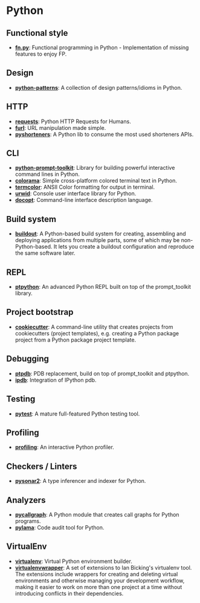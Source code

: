 # Python

## Functional style

* [**fn.py**](https://github.com/kachayev/fn.py): Functional programming in
  Python - Implementation of missing features to enjoy FP.

## Design

* [**python-patterns**](https://github.com/faif/python-patterns): A collection
  of design patterns/idioms in Python.

## HTTP

* [**requests**](https://github.com/kennethreitz/requests): Python HTTP
  Requests for Humans.
* [**furl**](https://github.com/gruns/furl): URL manipulation made simple.
* [**pyshorteners**](https://github.com/ellisonleao/pyshorteners): A Python
  lib to consume the most used shorteners APIs.

## CLI

* [**python-prompt-toolkit**](https://github.com/jonathanslenders/python-prompt-toolkit):
  Library for building powerful interactive command lines in Python.
* [**colorama**](https://github.com/tartley/colorama): Simple cross-platform
  colored terminal text in Python.
* [**termcolor**](https://pypi.python.org/pypi/termcolor): ANSII Color
  formatting for output in terminal.
* [**urwid**](https://github.com/wardi/urwid): Console user interface library
  for Python.
* [**docopt**](https://github.com/docopt/docopt): Command-line interface
  description language.


## Build system

* [**buildout**](http://www.buildout.org/en/latest): A Python-based build
  system for creating, assembling and deploying applications from multiple
  parts, some of which may be non-Python-based. It lets you create a
  buildout configuration and reproduce the same software later.

## REPL

* [**ptpython**](https://github.com/jonathanslenders/ptpython): An advanced
  Python REPL built on top of the prompt_toolkit library.

## Project bootstrap

* [**cookiecutter**](https://github.com/audreyr/cookiecutter): A command-line
  utility that creates projects from cookiecutters (project templates), e.g.
  creating a Python package project from a Python package project template.

## Debugging

* [**ptpdb**](https://github.com/jonathanslenders/ptpdb): PDB replacement,
  build on top of prompt_toolkit and ptpython.
* [**ipdb**](https://github.com/gotcha/ipdb): Integration of IPython pdb.

## Testing

* [**pytest**](http://pytest.org/latest): A mature full-featured Python
  testing tool.

## Profiling

* [**profiling**](https://github.com/what-studio/profiling): An interactive
  Python profiler.

## Checkers / Linters

* [**pysonar2**](https://github.com/yinwang0/pysonar2): A type inferencer and
  indexer for Python.

## Analyzers

* [**pycallgraph**](https://github.com/gak/pycallgraph): A Python module that
  creates call graphs for Python programs.
* [**pylama**](https://github.com/klen/pylama): Code audit tool for Python.

## VirtualEnv

* [**virtualenv**](https://github.com/pypa/virtualenv): Virtual Python
  environment builder.
* [**virtualenvwrapper**](https://bitbucket.org/dhellmann/virtualenvwrapper):
  A set of extensions to Ian Bicking's virtualenv tool. The extensions include
  wrappers for creating and deleting virtual environments and otherwise
  managing your development workflow, making it easier to work on more than one
  project at a time without introducing conflicts in their dependencies.
